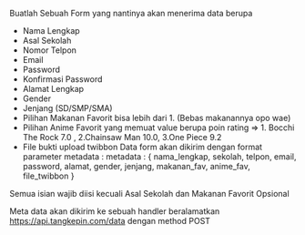 Buatlah Sebuah Form yang nantinya akan menerima data berupa
- Nama Lengkap
- Asal Sekolah
- Nomor Telpon
- Email
- Password
- Konfirmasi Password
- Alamat Lengkap
- Gender
- Jenjang (SD/SMP/SMA)
- Pilihan Makanan Favorit bisa lebih dari 1. (Bebas makanannya opo wae)
- Pilihan Anime Favorit yang memuat value berupa poin rating => 1. Bocchi The Rock 7.0 , 2.Chainsaw Man 10.0, 3.One Piece 9.2
- File bukti upload twibbon
Data form akan dikirim dengan format parameter metadata :
metadata : {
    nama_lengkap,
    sekolah,
    telpon,
    email,
    password,
    alamat,
    gender,
    jenjang,
    makanan_fav,
    anime_fav,
    file_twibbon
}

Semua isian wajib diisi kecuali Asal Sekolah dan Makanan Favorit Opsional

Meta data akan dikirim ke sebuah handler beralamatkan https://api.tangkepin.com/data dengan method POST